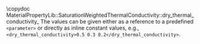 \copydoc MaterialPropertyLib::SaturationWeightedThermalConductivity::dry_thermal_conductivity_
The values can be given either as a reference to a predefined `<parameter>`
or directly as inline constant values, e.g.,
`<dry_thermal_conductivity>0.5 0.3 0.2</dry_thermal_conductivity>`.
